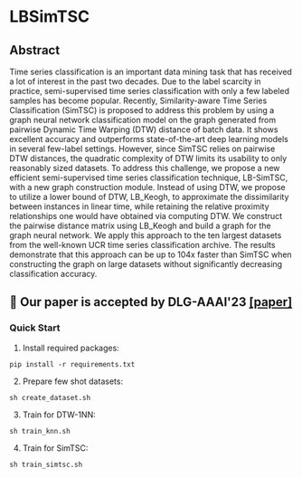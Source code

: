 # LBSimTSC

## Abstract
Time series classification is an important data mining task that has received a lot of interest in the past two decades. Due to the label scarcity in practice, semi-supervised time series classification with only a few labeled samples has become popular. Recently, Similarity-aware Time Series Classification (SimTSC) is proposed to address this problem by using a graph neural network classification model on the graph generated from pairwise Dynamic Time Warping (DTW) distance of batch data. It shows excellent accuracy and outperforms state-of-the-art deep learning models in several few-label settings. However, since SimTSC relies on pairwise DTW distances, the quadratic complexity of DTW limits its usability to only reasonably sized datasets. To address this challenge, we propose a new efficient semi-supervised time series classification technique, LB-SimTSC, with a new graph construction module. Instead of using DTW, we propose to utilize a lower bound of DTW, LB_Keogh, to approximate the dissimilarity between instances in linear time, while retaining the relative proximity relationships one would have obtained via computing DTW. We construct the pairwise distance matrix using LB_Keogh and build a graph for the graph neural network. We apply this approach to the ten largest datasets from the well-known UCR time series classification archive. The results demonstrate that this approach can be up to 104x faster than SimTSC when constructing the graph on large datasets without significantly decreasing classification accuracy.

## :tada: Our paper is accepted by DLG-AAAI'23 [[paper]](https://arxiv.org/abs/2301.04838)

### Quick Start 
1. Install required packages:
``` 
pip install -r requirements.txt
```
2. Prepare few shot datasets:
``` 
sh create_dataset.sh
```
3. Train for DTW-1NN:
```
sh train_knn.sh
```
4. Train for SimTSC:
```
sh train_simtsc.sh
```
